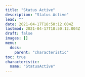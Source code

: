 ```yaml
---
title: "Status Active"
description: "Status Active"
lead: ""
date: 2021-04-17T18:50:12.004Z
lastmod: 2021-04-17T18:50:12.004Z
draft: false
images: []
menu:
  docs:
    parent: "characteristic"
toc: true
characteristic:
  name: "StatusActive"
---
```

